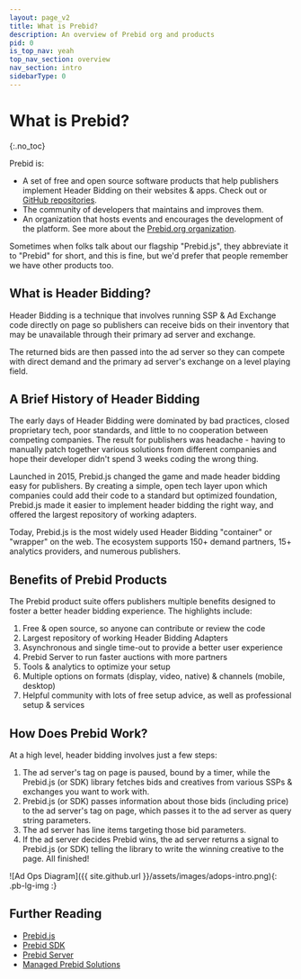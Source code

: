 ```yaml
---
layout: page_v2
title: What is Prebid?
description: An overview of Prebid org and products
pid: 0
is_top_nav: yeah
top_nav_section: overview
nav_section: intro
sidebarType: 0
---
```




# What is Prebid?
{:.no_toc}

Prebid is:

+ A set of free and open source software products that help publishers implement Header Bidding on their websites & apps. Check out or [GitHub repositories](https://github.com/prebid).
+ The community of developers that maintains and improves them.
+ An organization that hosts events and encourages the development of the platform. See more about the [Prebid.org organization]({{site.baseurl}}/overview/what-is-prebid-org.html).

Sometimes when folks talk about our flagship "Prebid.js", they abbreviate it to "Prebid" for short, and this is fine, but we'd prefer that people remember we have other products too.


## What is Header Bidding?

Header Bidding is a technique that involves running SSP & Ad Exchange code directly on page so publishers can receive bids on their inventory that may be unavailable through their primary ad server and exchange.

The returned bids are then passed into the ad server so they can compete with direct demand and the primary ad server's exchange on a level playing field.

## A Brief History of Header Bidding

The early days of Header Bidding were dominated by bad practices, closed proprietary tech, poor standards, and little to no cooperation between competing companies. The result for publishers was headache - having to manually patch together various solutions from different companies and hope their developer didn't spend 3 weeks coding the wrong thing.

Launched in 2015, Prebid.js changed the game and made header bidding easy for publishers. By creating a simple, open tech layer upon which companies could add their code to a standard but optimized foundation, Prebid.js made it easier to implement header bidding the right way, and offered the largest repository of working adapters.

Today, Prebid.js is the most widely used Header Bidding "container" or "wrapper" on the web. The ecosystem supports 150+ demand partners, 15+ analytics providers, and numerous publishers.

## Benefits of Prebid Products

The Prebid product suite offers publishers multiple benefits designed to foster a better header bidding experience. The highlights include:

1. Free & open source, so anyone can contribute or review the code
2. Largest repository of working Header Bidding Adapters
3. Asynchronous and single time-out to provide a better user experience
4. Prebid Server to run faster auctions with more partners
5. Tools & analytics to optimize your setup
6. Multiple options on formats (display, video, native) & channels (mobile, desktop)
7. Helpful community with lots of free setup advice, as well as professional setup & services

## How Does Prebid Work?

At a high level, header bidding involves just a few steps:

1. The ad server's tag on page is paused, bound by a timer, while the Prebid.js (or SDK) library fetches bids and creatives from various SSPs & exchanges you want to work with.
1. Prebid.js (or SDK) passes information about those bids (including price) to the ad server's tag on page, which passes it to the ad server as query string parameters.
1. The ad server has line items targeting those bid parameters.
1. If the ad server decides Prebid wins, the ad server returns a signal to Prebid.js (or SDK) telling the library to write the winning creative to the page. All finished!

![Ad Ops Diagram]({{ site.github.url }}/assets/images/adops-intro.png){: .pb-lg-img :}

## Further Reading

+ [Prebid.js]({{site.baseurl}}/prebid/prebidjs.html)
+ [Prebid SDK]({{site.baseurl}}/prebid-mobile/prebid-mobile.html)
+ [Prebid Server]({{site.baseurl}}/dev-docs/get-started-with-prebid-server.html)
+ [Managed Prebid Solutions](/prebid/managed.html)
